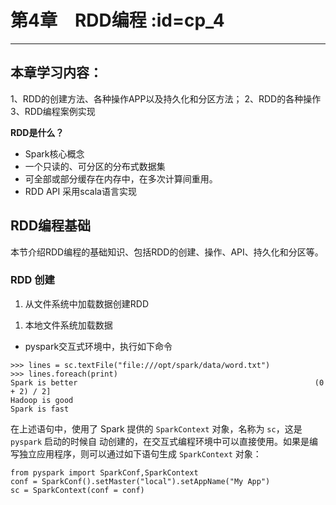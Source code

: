 # 第4章　RDD编程 :id=cp_4
---

## 本章学习内容：

1、RDD的创建方法、各种操作APP以及持久化和分区方法；
2、RDD的各种操作
3、RDD编程案例实现

**RDD是什么？**

- Spark核心概念
- 一个只读的、可分区的分布式数据集
- 可全部或部分缓存在内存中，在多次计算间重用。
- RDD API 采用scala语言实现

## RDD编程基础

本节介绍RDD编程的基础知识、包括RDD的创建、操作、API、持久化和分区等。

### RDD 创建

1. 从文件系统中加载数据创建RDD

1) 本地文件系统加载数据

- pyspark交互式环境中，执行如下命令

```
>>> lines = sc.textFile("file:///opt/spark/data/word.txt")
>>> lines.foreach(print)
Spark is better                                                     (0 + 2) / 2]
Hadoop is good 
Spark is fast 

```
在上述语句中，使用了 Spark 提供的 `SparkContext` 对象，名称为 `sc`，这是 `pyspark` 启动的时候自
动创建的，在交互式编程环境中可以直接使用。如果是编写独立应用程序，则可以通过如下语句生成 `SparkContext` 对象：

```shell
from pyspark import SparkConf,SparkContext
conf = SparkConf().setMaster("local").setAppName("My App")
sc = SparkContext(conf = conf)
```
